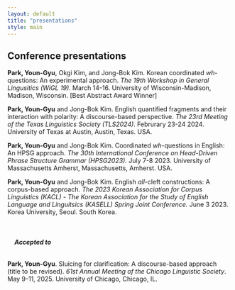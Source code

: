 ```yaml
---
layout: default
title: "presentations"
style: main
---
```


## Conference presentations
**Park, Youn-Gyu**, Okgi Kim, and Jong-Bok Kim. Korean coordinated *wh*-questions: An experimental approach. *The 19th Workshop in General Lingusitics (WiGL 19).* March 14-16. University of Wisconsin-Madison, Madison, Wisconsin. [Best Abstract Award Winner]

<!--**Park, Youn-Gyu**.  Sluicing for clarification: A discourse-based approach. *The 17th Annual Meeting of the Illinois Language and Linguistics Society (ILLS17)*.  March 7-8, 2025. University of Illinois Urbana-Champaign, Urbana, Illinois.-->

<!--**Park, Youn-Gyu**, Okgi Kim, and Jonb-Bok Kim.  Korean coordinated *wh*-questions: A theoretical and experimental perspective. *2024 Research Workshop on Fragments in Seoul*.  September 7, 2024. Kyung Hee University, Seoul, Korea.-->

<!--**Park, Youn-Gyu** and Okgi Kim. Similarities and differences between coordinated wh-questions in English and Korean. *Joint Workshop of Department of Language and Information, PNU & Institute for the Study of Language and Information, KHU (KHU-ISLI)*. April 26, 2024. Pusan National University, Busan. South Korea.-->

**Park, Youn-Gyu** and Jong-Bok Kim. English quantified fragments and their interaction with polarity: A discourse-based perspective. *The 23rd Meeting of the Texas Linguistics Society (TLS2024)*. Februrary 23-24 2024. University of Texas at Austin, Austin, Texas. USA.

<!--**Park, Youn-Gyu**. Quatified fragments in English: A corpus-based perspective. *The 2023 LSK Young Scholar Symposium.* December 8 2023. Korea University, Seoul. South Korea.-->

**Park, Youn-Gyu** and Jong-Bok Kim. Coordinated *wh*-questions in English: An HPSG approach. *The 30th International Conference on Head-Driven Phrase Structure Grammar (HPSG2023).* July 7-8 2023. University of Massachusetts Amherst, Massachusetts, Amherst. USA.

<!--**Park, Youn-Gyu** and Jong-Bok Kim. English all-cleft constructions: A construction-based approach. The 24th Annual International Conference of the English Department (AICED-24).* June 9-11 2023. University of Bucharest, Bucharest. Romania.-->

**Park, Youn-Gyu** and Jong-Bok Kim. English *all*-cleft constructions: A corpus-based approach. *The 2023 Korean Association for Corpus Linguistics (KACL) - The Korean Association for the Study of English Language and Linguitsics (KASELL) Spring Joint Conference.* June 3 2023. Korea University, Seoul. South Korea.

<!--**Park, Youn-Gyu** and Jong-Bok Kim. Coordinated *wh*-questions in English: A corpus-based approach. *The 39th Northwest Linguistics Conference (NWLC39).* May 13-14 2023. University of Victoria, Victoria. Canada.-->

<!--**Park, Youn-Gyu**. English emphatic reflexives: A corpus-based approach. *The 2021 Fall Linguistic Society of Korea Young Scholar Symposium.* October 22 2021. Kyung Hee University, Seoul. South Korea.-->


<br/>

###### &nbsp; &nbsp; **Accepted to**

**Park, Youn-Gyu**. Sluicing for clarification: A discourse-based approach (title to be revised). *61st Annual Meeting of the Chicago Linguistic Society*. May 9-11, 2025. University of Chicago, Chicago, IL.

<!--**Park, Youn-Gyu** and Jong-Bok Kim. English quantified fragments: A corpus-based approach. *The 16th Annual Meeting of the Illinois Language and Linguistics Society (ILLS16)*.  March 1-2, 2024. University of Illinois Urbana-Champaign, Urbana, Illinois. [Travel grant winner]-->